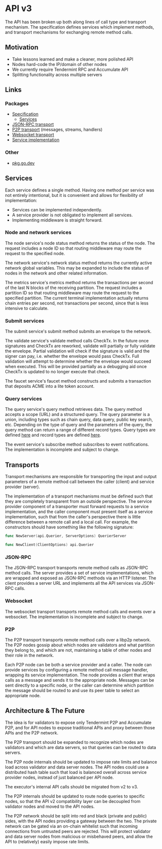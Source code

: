 # API v3

The API has been broken up both along lines of call type and transport
mechanism. The specification defines services which implement methods, and
transport mechanisms for exchanging remote method calls.

## Motivation

- Take lessons learned and make a cleaner, more polished API
- Nodes hard-code the IP/domain of other nodes
- We currently require Tendermint RPC and Accumulate API
- Splitting functionality across multiple servers

## Links

### Packages

- [Specification](.)
  - [Services](api.go)
- [JSON-RPC transport](jsonrpc)
- [P2P transport](p2p) (messages, streams, handlers)
- [Websocket transport](websocket)
- [Service implementation](/internal/node/http)

### Other

- [pkg.go.dev](https://pkg.go.dev/gitlab.com/accumulatenetwork/accumulate@v1.0.0-rc3.3.0.20221022212648-f9808866894c/pkg/api/v3)

## Services

Each service defines a single method. Having one method per service was not
entirely intentional, but it is convenient and allows for flexibility of
implementation:

- Services can be implemented independently.
- A service provider is not obligated to implement all services.
- Implementing middleware is straight forward.

### Node and network services

The node service's node status method returns the status of the node. The
request includes a node ID so that routing middleware may route the request to
the specified node.

The network service's network status method returns the currently active network
global variables. This may be expanded to include the status of nodes in the
network and other related information.

The metrics service's metrics method returns the transactions per second of the
last N blocks of the receiving partition. The request includes a partition ID so
that routing middleware may route the request to the specified partition. The
current terminal implementation actually returns chain entries per second, not
transactions per second, since that is less intensive to calculate.

### Submit services

The submit service's submit method submits an envelope to the network.

The validate service's validate method calls CheckTx. In the future once
signatures and CheckTx are reworked, validate will partially or fully validate
the envelope. Partial validation will check if the signature is valid and the
signer can pay, i.e. whether the envelope would pass CheckTx. Full validation
will attempt to determine whether the envelope would succeed when executed. This
will be provided partially as a debugging aid once CheckTx is updated to no
longer execute that check.

The faucet service's faucet method constructs and submits a transaction that
deposits ACME into a lite token account.

### Query services

The query service's query method retrieves data. The query method accepts a
scope (URL) and a structured query. The query parameter is a union, including
types such as chain query, data query, public key search, etc. Depending on the
type of query and the parameters of the query, the query method can return a
range of different record types. Query types are defined [here](queries.yml) and
record types are defined [here](records.yml).

The event service's subscribe method subscribes to event notifications. The
implementation is incomplete and subject to change.

## Transports

Transport mechanisms are responsible for transporting the input and output
parameters of a remote method call between the caller (client) and service
provider (server).

The implementation of a transport mechanisms must be defined such that they are
completely transparent from an outside perspective. The service provider
component of a transporter must forward requests to a service implementation,
and the caller component must present itself as a service implementation, such
that from the caller's perspective there is little difference between a remote
call and a local call. For example, the constructors should have something like
the following signature:

```go
func NewServer(api.Querier, ServerOptions) QuerierServer

func NewClient(ClientOptions) api.Querier
```

### JSON-RPC

The JSON-RPC transport transports remote method calls as JSON-RPC method calls.
The server provides a set of service implementations, which are wrapped and
exposed as JSON-RPC methods via an HTTP listener. The client provides a server
URL and implements all the API services via JSON-RPC calls.

### Websocket

The websocket transport transports remote method calls and events over a
websocket. The implementation is incomplete and subject to change.

### P2P

The P2P transport transports remote method calls over a libp2p network. The P2P
nodes gossip about which nodes are validators and what partition they belong to,
and which are not, maintaining a table of other nodes and their role in the
network.

Each P2P node can be both a service provider and a caller. The node can provide
services by configuring a remote method call message handler, wrapping its
service implementation. The node provides a client that wraps calls as a message
and sends it to the appropriate node. Messages can be sent directly to a
specific node, or the caller can determine which partition the message should be
routed to and use its peer table to select an appropriate node.

## Architecture & The Future

The idea is for validators to expose only Tendermint P2P and Accumulate P2P, and
for API nodes to expose traditional APIs and proxy between those APIs and the
P2P network.

The P2P transport should be expanded to recognize which nodes are validators and
which are data servers, so that queries can be routed to data servers.

The P2P node internals should be updated to impose rate limits and balance load
across validator and data server nodes. The API nodes could use a distributed
hash table such that load is balanced overall across service provider nodes,
instead of just balanced per API node.

The executor's internal API calls should be migrated from v2 to v3.

The P2P internals should be updated to route node queries to specific nodes, so
that the API v2 compatibility layer can be decoupled from validator nodes and
moved to the API nodes.

The P2P network should be split into red and black (private and public) sides,
with the API nodes providing a gateway between the two. The private network can
be gated via an on-chain whitelist such that incoming connections from untrusted
peers are rejected. This will protect validator and data server nodes from
malicious or misbehaved peers, and allow the API to (relatively) easily impose
rate limits.